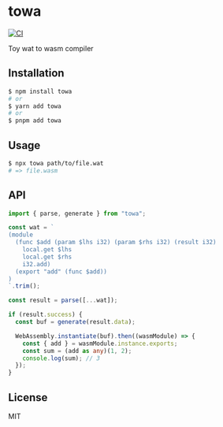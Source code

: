 # towa

[![CI](https://github.com/dqn/towa/workflows/CI/badge.svg)](https://github.com/dqn/towa/actions)

Toy wat to wasm compiler

## Installation

```bash
$ npm install towa
# or
$ yarn add towa
# or
$ pnpm add towa
```

## Usage

```bash
$ npx towa path/to/file.wat
# => file.wasm
```

## API

```ts
import { parse, generate } from "towa";

const wat = `
(module
  (func $add (param $lhs i32) (param $rhs i32) (result i32)
    local.get $lhs
    local.get $rhs
    i32.add)
  (export "add" (func $add))
)
`.trim();

const result = parse([...wat]);

if (result.success) {
  const buf = generate(result.data);

  WebAssembly.instantiate(buf).then((wasmModule) => {
    const { add } = wasmModule.instance.exports;
    const sum = (add as any)(1, 2);
    console.log(sum); // 3
  });
}
```

## License

MIT
